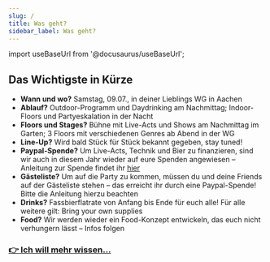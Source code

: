 ```yaml
---
slug: /
title: Was geht?
sidebar_label: Was geht?
---
```

import useBaseUrl from '@docusaurus/useBaseUrl';

## Das Wichtigste in Kürze
* **Wann und wo?** Samstag, 09.07., in deiner Lieblings WG in Aachen
* **Ablauf?** Outdoor-Programm und Daydrinking am Nachmittag; Indoor-Floors und
Partyeskalation in der Nacht
* **Floors und Stages?** Bühne mit Live-Acts und Shows am Nachmittag im Garten; 3 Floors mit
verschiedenen Genres ab Abend in der WG
* **Line-Up?** Wird bald Stück für Stück bekannt gegeben, stay tuned!
* **Paypal-Spende?** Um Live-Acts, Technik und Bier zu finanzieren, sind wir auch in diesem Jahr
wieder auf eure Spenden angewiesen – Anleitung zur Spende findet ihr [hier](http://Paypal.me/deinelieblingswg)
* **Gästeliste?** Um auf die Party zu kommen, müssen du und deine Friends auf der Gästeliste
stehen – das erreicht ihr durch eine Paypal-Spende! Bitte die Anleitung hierzu beachten
* **Drinks?** Fassbierflatrate von Anfang bis Ende für euch alle! Für alle weitere gilt: Bring your
own supplies
* **Food?** Wir werden wieder ein Food-Konzept entwickeln, das euch nicht verhungern lässt –
Infos folgen

### [👉 Ich will mehr wissen...](laerm-und-liebe)